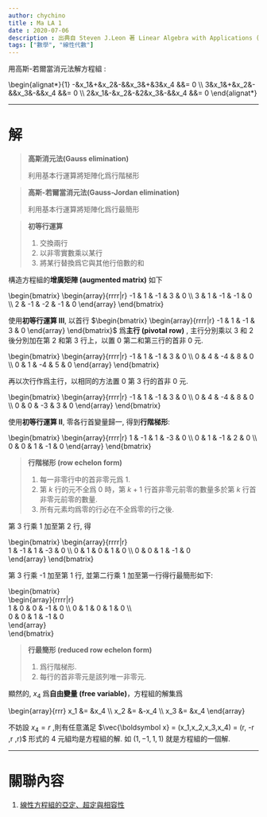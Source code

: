 ```yaml
---
author: chychino
title : Ma LA 1
date : 2020-07-06
description : 出典自 Steven J.Leon 著 Linear Algebra with Applications (Ninth Edition) Page.16
tags: ["數學", "線性代數"]
---
```

用高斯-若爾當消元法解方程組 :

\begin{alignat*}{1}
-&x_1&+&x_2&-&&x_3&+&3&x_4 &&= 0 \\\\
3&x_1&+&x_2&-&&x_3&-&&x_4 &&= 0 \\\\
2&x_1&-&x_2&-&2&x_3&-&&x_4 &&= 0
\end{alignat*} 

---

# 解
> **高斯消元法(Gauss elimination)**
>
> 利用基本行運算將矩陣化爲行階梯形

> **高斯-若爾當消元法(Gauss-Jordan elimination)**
>
> 利用基本行運算將矩陣化爲行最簡形

> **初等行運算**
>
> 1. 交換兩行
> 2. 以非零實數乘以某行
> 3. 將某行替換爲它與其他行倍數的和

構造方程組的**增廣矩陣 (augmented matrix)** 如下

\begin{bmatrix}
  \begin{array}{rrrr|r}
 -1 &  1 & -1 &  3 & 0 \\\\
  3 &  1 & -1 & -1 & 0 \\\\
  2 & -1 & -2 & -1 & 0
 \end{array}
 \end{bmatrix}

使用**初等行運算 III**, 以首行 $\begin{bmatrix} \begin{array}{rrrr|r} -1 & 1 & -1 & 3 & 0 \end{array} \end{bmatrix}$ 爲**主行 (pivotal row)** , 主行分別乘以 3 和 2 後分別加在第 2 和第 3 行上，以置 0 第二和第三行的首非 0 元.

\begin{bmatrix}
  \begin{array}{rrrr|r}
 -1 &  1 & -1 &  3 & 0 \\\\
  0 &  4 & -4 &  8 & 0 \\\\
  0 &  1 & -4 &  5 & 0
 \end{array}
 \end{bmatrix}

再以次行作爲主行，以相同的方法置 0 第 3 行的首非 0 元.

\begin{bmatrix}
  \begin{array}{rrrr|r}
 -1 &  1 & -1 &  3 & 0 \\\\
  0 &  4 & -4 &  8 & 0 \\\\
  0 &  0 & -3 &  3 & 0
 \end{array}
 \end{bmatrix}

使用**初等行運算 II**, 零各行首變量歸一, 得到**行階梯形**: 

\begin{bmatrix}
  \begin{array}{rrrr|r}
 1 &  -1 & 1 &  -3 & 0 \\\\ 
  0 &  1 & -1 &  2 & 0 \\\\
  0 & 0 &  1 &  -1 & 0
 \end{array}
 \end{bmatrix}

> **行階梯形 (row echelon form)**
>
> 1. 每一非零行中的首非零元爲 $1$.
> 2. 第 $k$ 行的元不全爲 $0$ 時，第 $k+1$ 行首非零元前零的數量多於第 $k$ 行首非零元前零的數量.
> 3. 所有元素均爲零的行必在不全爲零的行之後.

第 3 行乘 1 加至第 2 行, 得

\begin{bmatrix} 
\begin{array}{rrrr|r}  
1 &  -1 & 1 &  -3 & 0 \\\\
0 &  1 & 0 &  1 & 0 \\\\
0 & 0 &  1 &  -1 & 0  
\end{array} 
\end{bmatrix}

第 3 行乘 -1 加至第 1 行, 並第二行乘 1 加至第一行得行最簡形如下:

\begin{bmatrix}   
\begin{array}{rrrr|r}  
1 &  0 & 0 &  -1 & 0 \\\\
0 &  1 & 0 &  1 & 0 \\\\   
0 & 0 &  1 &  -1 & 0  
\end{array}  
\end{bmatrix}

> **行最簡形 (reduced row echelon form)**
>
> 1. 爲行階梯形.
> 2. 每行的首非零元是該列唯一非零元.

顯然的, $x_4$ 爲**自由變量 (free variable)**，方程組的解集爲

\begin{array}{rrr}
x_1 &= &x_4 \\\\ 
x_2 &= &-x_4 \\\\
x_3 &= &x_4
\end{array}

不妨設 $x_4=r$ ,則有任意滿足 $\vec{\boldsymbol x} = (x_1,x_2,x_3,x_4) = (r, -r ,r ,r)$ 形式的 4 元組均是方程組的解. 如 $(1,-1,1,1)$ 就是方程組的一個解.

---

# 關聯內容
1. [線性方程組的亞定、超定與相容性](https://telegra.ph/%E7%B7%9A%E6%80%A7%E6%96%B9%E7%A8%8B%E7%B5%84%E7%9A%84%E4%BA%9E%E5%AE%9A%E8%B6%85%E5%AE%9A%E8%88%87%E7%9B%B8%E5%AE%B9%E6%80%A7-07-05)